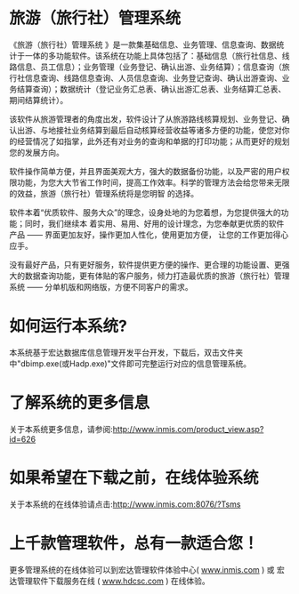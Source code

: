 # 旅游（旅行社）管理系统

《旅游（旅行社）管理系统 》是一款集基础信息、业务管理、信息查询、数据统计于一体的多功能软件。该系统在功能上具体包括了：基础信息（旅行社信息、线路信息、员工信息）；业务管理（业务登记、确认出游、业务结算）；信息查询（旅行社信息查询、线路信息查询、人员信息查询、业务登记查询、确认出游查询、业务结算查询）；数据统计（登记业务汇总表、确认出游汇总表、业务结算汇总表、期间结算统计）。

该软件从旅游管理者的角度出发，软件设计了从旅游路线核算规划、业务登记、确认出游、与地接社业务结算到最后自动核算经营收益等诸多方便的功能，使您对你的经营情况了如指掌，此外还有对业务的查询和单据的打印功能；从而更好的规划您的发展方向。

软件操作简单方便，并且界面美观大方，强大的数据备份功能，以及严密的用户权限功能，为您大大节省工作时间，提高工作效率。科学的管理方法会给您带来无限的效益，旅游（旅行社）管理系统将是您明智 的选择。 

软件本着“优质软件、服务大众”的理念，设身处地的为您着想，为您提供强大的功能；同时，我们继续本 着实用、易用、好用的设计理念，为您奉献更优质的软件产品 —— 界面更加友好，操作更加人性化，使用更加方便， 让您的工作更加得心应手。 

没有最好产品，只有更好服务，软件提供更方便的操作、更合理的功能设置、更强大的数据查询功能，更有体贴的客户服务，倾力打造最优质的旅游（旅行社）管理系统 —— 分单机版和网络版，方便不同客户的需求。

# 如何运行本系统?

本系统基于宏达数据库信息管理开发平台开发，下载后，双击文件夹中"dbimp.exe(或Hadp.exe)"文件即可完整运行对应的信息管理系统。

# 了解系统的更多信息

关于本系统更多信息，请参阅:http://www.inmis.com/product_view.asp?id=626

# 如果希望在下载之前，在线体验系统

关于本系统的在线体验请点击:http://www.inmis.com:8076/?Tsms

# 上千款管理软件，总有一款适合您！

更多管理系统的在线体验可以到宏达管理软件体验中心( www.inmis.com ) 或 宏达管理软件下载服务在线 ( www.hdcsc.com ) 在线体验。


